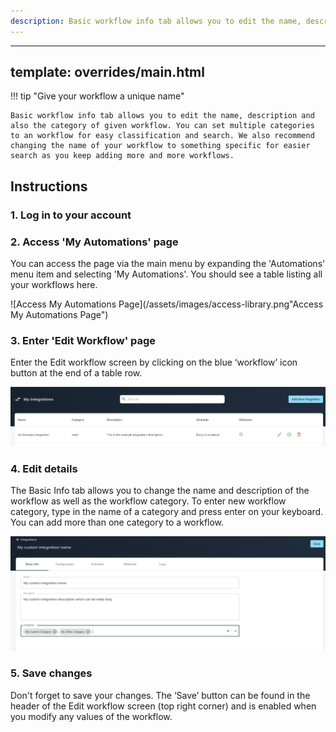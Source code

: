```yaml
---
description: Basic workflow info tab allows you to edit the name, description and also the category of given workflow.
---
```

---
template: overrides/main.html
---

!!! tip "Give your workflow a unique name"

    Basic workflow info tab allows you to edit the name, description and also the category of given workflow. You can set multiple categories to an workflow for easy classification and search. We also recommend changing the name of your workflow to something specific for easier search as you keep adding more and more workflows.

## Instructions
### 1. Log in to your account

### 2. Access 'My Automations' page

  You can access the page via the main menu by expanding  the 'Automations' menu item and selecting 'My Automations'. You should see a table listing all your workflows here.

  ![Access My Automations Page](/assets/images/access-library.png"Access My Automations Page")

### 3. Enter 'Edit Workflow' page

  Enter the Edit workflow screen by clicking on the blue ‘workflow’ icon button at the end of a table row.

  ![Automation Table](/assets/images/my-integrations-table-page.png "Automation Table")

### 4. Edit details

  The Basic Info tab allows you to change the name and description of the workflow as well as the workflow category. To enter new workflow category, type in the name of a category and press enter on your keyboard. You can add more than one category to a workflow.

  ![Edit Workflow - Basic Info](/assets/images/edit-integration-basic-info.png "Edit Workflow - Basic Info")

### 5. Save changes

  Don't forget to save your changes. The ‘Save’ button can be found in the header of the Edit workflow screen (top right corner) and is enabled when you modify any values of the workflow.